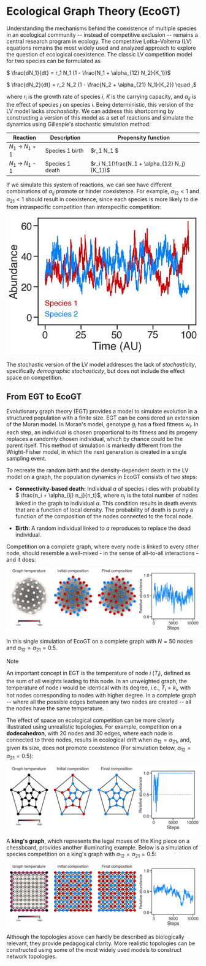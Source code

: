 # Ecological Graph Theory (EcoGT)

Understanding the mechanisms behind the coexistence of multiple species in an ecological community -- instead of
competitive exclusion -- remains a central research program in ecology. The competitive
Lotka–Volterra (LV) equations remains the most widely used and analyzed approach to explore the
question of ecological coexistence. The classic LV competition model for two species can be
formulated as

$ \frac{dN_1}{dt} = r_1 N_1 (1 - \frac{N_1 + \alpha_{12} N_2}{K_1})$ 

$ \frac{dN_2}{dt} = r_2 N_2 (1 - \frac{N_2 + \alpha_{21} N_1}{K_2}) \quad ,$

where $r_i$ is the growth rate of species $i$, $K$ is the carrying capacity, and $\alpha_{ij}$ is
the effect of species $j$ on species $i$. Being deterministic, this version of the LV model lacks
_stochasticity_. We can address this shortcoming by constructing a version of this model as a set of
reactions and simulate the dynamics using Gillespie's stochastic simulation method:

| Reaction  | Description | Propensity function |
| ------------- | ------------- | ------------- |
| $N_1$ -> $N_1$ + 1 | Species 1 birth  | $r_1 N_1 $  |
| $N_1$ -> $N_1$ - 1  | Species 1 death |$r_i N_1(\frac{N_1 + \alpha_{12} N_j}{K_1})$  |

If we simulate this system of reactions, we can see have different combinations of $\alpha_{ij}$
promote or hinder coexistence. For example, $\alpha_{12} < 1$ and $\alpha_{21} < 1$ should result in
coexistence, since each species is more likely to die from intraspecific competition than
interspecific competition: 

![alt text](./images/SAA_LV.jpeg)

The stochastic version of the LV model addresses the lack of _stochasticity_, specifically
_demographic stochasticity_, but does not include the effect space on competition.

## From EGT to EcoGT

Evolutionary graph theory (EGT) provides a model to
simulate evolution in a structured population with a finite size. EGT can be considered an extension
of the Moran model. In Moran's model, genotype $g_i$ has a fixed fitness $w_i$. In
each step, an individual is chosen proportional to its fitness and its progeny replaces a randomly
chosen individual, which by chance could be the parent itself. This method of simulation is markedly
different from the Wright-Fisher model, in which the next generation is created in a single sampling
event. 

To recreate the random birth and the density-dependent death in the LV model on a graph, the
population dynamics in EcoGT consists of two steps:

- **Connectivity-based death:** Individual $a$ of species $i$ dies with probability $
\frac{n_i + \alpha_{ij} n_j}{n_t}$, where $n_t$ is the total number of nodes linked in the graph to
individual $a$. This condition results in death events that are a function of local
density. The probability of death is purely a function of the composition of the nodes
connected to the focal node.

- **Birth:** A random individual linked to $a$ reproduces to replace the dead individual.

Competition on a complete graph, where every node is linked to every other node, should resemble a
well-mixed - in the sense of all-to-all interactions - and it does:

![alt text](./images/comp_graph.jpeg)

In this single simulation of EcoGT on a complete graph with $N=50$ nodes and $\alpha_{12} =
\alpha_{21} = 0.5$. 

> [!NOTE]
> An important concept in EGT is the temperature of node $i$ ($T_i$), defined as the sum of all weights leading to
this node. In an unweighted graph, the temperature  of node $i$ would be identical with its degree,
i.e., $T_i = k_i$, with hot nodes corresponding to nodes with higher degree. In a complete graph --
where all the possible edges between any two nodes are created -- all the nodes have the same
temperature.

The effect of space on ecological competition can be more clearly illustrated using unrealistic
topologies. For example, competition on a **dodecahedron**, with 20 nodes and 30 edges, where each node
is connected to three nodes, results in ecological drift when $\alpha_{12} =
\alpha_{21}$, and, given its size, does not promote coexistence (For simulation below, $\alpha_{12} =
\alpha_{21} = 0.5$):

![alt text](./images/dodec.jpeg)

A **king's graph**, which represents the legal moves of the King piece on a
chessboard, provides another illuminating example. Below is a simulation of species competition on a
king's graph with $\alpha_{12} =
\alpha_{21} = 0.5$:

![alt text](./images/kings_graph.jpeg)

Although the topologies above can hardly be described as biologically relevant, they
provide pedagogical clarity. More realistic topologies can be constructed using some of the most
widely used models to construct network topologies.
